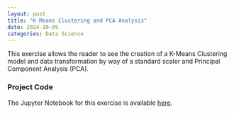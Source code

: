```yaml
---
layout: post
title: "K-Means Clustering and PCA Analysis"
date: 2024-10-09
categories: Data Science
---
```


This exercise allows the reader to see the creation of a K-Means Clustering model and data transformation by way of a standard scaler and Principal Component Analysis (PCA). 

### Project Code
The Jupyter Notebook for this exercise is available [here](https://github.com/SosukeAizen5/Portfolio/blob/main/Portfolio/K-Means%20Clustering%20and%20PCA%20Analysis.ipynb).
